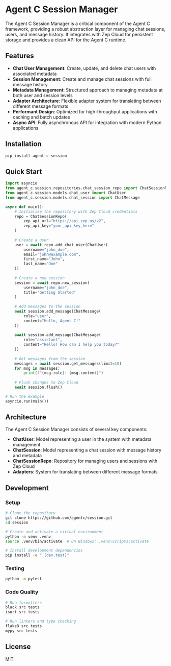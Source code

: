# Agent C Session Manager

The Agent C Session Manager is a critical component of the Agent C framework, providing a robust abstraction layer for managing chat sessions, users, and message history. It integrates with Zep Cloud for persistent storage and provides a clean API for the Agent C runtime.

## Features

- **Chat User Management**: Create, update, and delete chat users with associated metadata
- **Session Management**: Create and manage chat sessions with full message history
- **Metadata Management**: Structured approach to managing metadata at both user and session levels
- **Adapter Architecture**: Flexible adapter system for translating between different message formats
- **Performant Design**: Optimized for high-throughput applications with caching and batch updates
- **Async API**: Fully asynchronous API for integration with modern Python applications

## Installation

```bash
pip install agent-c-session
```

## Quick Start

```python
import asyncio
from agent_c.session.repositories.chat_session_repo import ChatSessionRepo
from agent_c.session.models.chat_user import ChatUser
from agent_c.session.models.chat_session import ChatMessage

async def main():
    # Initialize the repository with Zep Cloud credentials
    repo = ChatSessionRepo(
        zep_api_url="https://api.zep.us/v2",
        zep_api_key="your_api_key_here"
    )
    
    # Create a user
    user = await repo.add_chat_user(ChatUser(
        username="john_doe",
        email="john@example.com",
        first_name="John",
        last_name="Doe"
    ))
    
    # Create a new session
    session = await repo.new_session(
        username="john_doe",
        title="Getting Started"
    )
    
    # Add messages to the session
    await session.add_message(ChatMessage(
        role="user",
        content="Hello, Agent C!"
    ))
    
    await session.add_message(ChatMessage(
        role="assistant",
        content="Hello! How can I help you today?"
    ))
    
    # Get messages from the session
    messages = await session.get_messages(limit=10)
    for msg in messages:
        print(f"{msg.role}: {msg.content}")
    
    # Flush changes to Zep Cloud
    await session.flush()

# Run the example
asyncio.run(main())
```

## Architecture

The Agent C Session Manager consists of several key components:

- **ChatUser**: Model representing a user in the system with metadata management
- **ChatSession**: Model representing a chat session with message history and metadata
- **ChatSessionRepo**: Repository for managing users and sessions with Zep Cloud
- **Adapters**: System for translating between different message formats

## Development

### Setup

```bash
# Clone the repository
git clone https://github.com/agentc/session.git
cd session

# Create and activate a virtual environment
python -m venv .venv
source .venv/bin/activate  # On Windows: .venv\Scripts\activate

# Install development dependencies
pip install -e ".[dev,test]"
```

### Testing

```bash
python -m pytest
```

### Code Quality

```bash
# Run formatters
black src tests
isort src tests

# Run linters and type checking
flake8 src tests
mypy src tests
```

## License

MIT